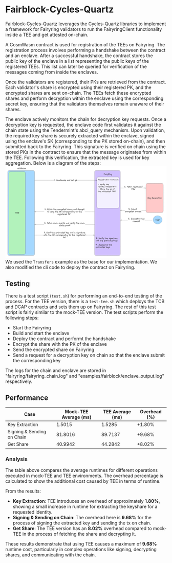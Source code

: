 # Fairblock-Cycles-Quartz

Fairblock-Cycles-Quartz leverages the Cycles-Quartz libraries to implement a framework for Fairyring validators to run the FairyringClient functionality inside a TEE and get attested on-chain.

A CosmWasm contract is used for registration of the TEEs on Fairyring. The registration process involves performing a handshake between the contract and an enclave. After a successful handshake, the contract stores the public key of the enclave in a list representing the public keys of the registered TEEs. This list can later be queried for verification of the messages coming from inside the enclaves.

Once the validators are registered, their PKs are retrieved from the contract. Each validator's share is encrypted using their registered PK, and the encrypted shares are sent on-chain. The TEEs fetch these encrypted shares and perform decryption within the enclave using the corresponding secret key, ensuring that the validators themselves remain unaware of their shares.

The enclave actively monitors the chain for decryption key requests. Once a decryption key is requested, the enclave code first validates it against the chain state using the Tendermint's abci_query mechanism. Upon validation, the required key share is securely extracted within the enclave, signed using the enclave's SK (corresponding to the PK stored on-chain), and then submitted back to the Fairyring. This signature is verified on chain using the stored PKs in the contract to ensure that the message originates from within the TEE. Following this verification, the extracted key is used for key aggregation.
Below is a diagram of the steps:
![Fairblock-Cycles-Quartz](./cycles.png)
We used the `Transfers` example as the base for our implementation. We also modified the cli code to deploy the contract on Fairyring.

## Testing
There is a test script (`test.sh`) for performing an end-to-end testing of the process. For the TEE version, there is a `test-tee.sh` which deploys the TCB and DCAP contracts and sets them up on Fairyring. The rest of this test script is fairly similar to the mock-TEE version.
The test scripts perform the following steps: 
- Start the Fairyring
- Build and start the enclave
- Deploy the contract and performt the handshake
- Encrypt the share with the PK of the enclave
- Send the encrypted share on Fairyring
- Send a request for a decryption key on chain so that the enclave submit the corresponding key

The logs for the chain and enclave are stored in "fairyring/fairyring_chain.log" and "examples/fairblock/enclave_output.log" respectively.

## Performance
| Case                        | Mock-TEE Average (ms) | TEE Average (ms) | Overhead (%)            |
|-----------------------------|-----------------------|-------------------|------------------------|
| Key Extraction              | 1.5015                | 1.5285            | +1.80%                 |
| Signing & Sending on Chain  | 81.8016               | 89.7137           | +9.68%                 |
| Get Share                   | 40.9942               | 44.2842           | +8.02%                 |

### Analysis

The table above compares the average runtimes for different operations executed in mock-TEE and TEE environments. The overhead percentage is calculated to show the additional cost caused by TEE in terms of runtime.

From the results:
- **Key Extraction**: TEE introduces an overhead of approximately **1.80%**, showing a small increase in runtime for extracting the keyshare for a requested identity.
- **Signing & Sending on Chain**: The overhead here is **9.68%** for the process of signing the extracted key and sending the tx on chain.
- **Get Share**: The TEE version has an **8.02%** overhead compared to mock-TEE in the process of fetching the share and decrypting it. 

These results demonstrate that using TEE causes a maximum of **9.68%** runtime cost, particularly in complex operations like signing, decrypting shares, and communicating with the chain.
